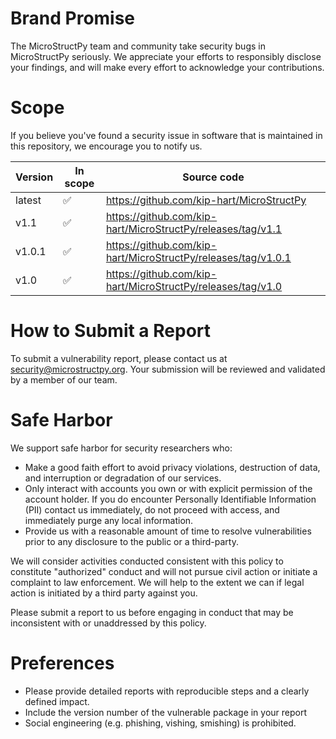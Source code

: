 # Brand Promise

The MicroStructPy team and community take security bugs in MicroStructPy seriously. We appreciate your efforts to responsibly disclose your findings, and will make every effort to acknowledge your contributions.

# Scope

If you believe you've found a security issue in software that is maintained in this repository, we encourage you to notify us.

| Version | In scope           | Source code                                                 |
| ------- | ------------------ | ----------------------------------------------------------- |
| latest  | :white_check_mark: | https://github.com/kip-hart/MicroStructPy                   |
| v1.1    | :white_check_mark: | https://github.com/kip-hart/MicroStructPy/releases/tag/v1.1 |
| v1.0.1  | :white_check_mark: | https://github.com/kip-hart/MicroStructPy/releases/tag/v1.0.1 |
| v1.0    | :white_check_mark: | https://github.com/kip-hart/MicroStructPy/releases/tag/v1.0 |

# How to Submit a Report

To submit a vulnerability report, please contact us at security@microstructpy.org. Your submission will be reviewed and validated by a member of our team.

# Safe Harbor

We support safe harbor for security researchers who:

* Make a good faith effort to avoid privacy violations, destruction of data, and interruption or degradation of our services.
* Only interact with accounts you own or with explicit permission of the account holder. If you do encounter Personally Identifiable Information (PII) contact us immediately, do not proceed with access, and immediately purge any local information.
* Provide us with a reasonable amount of time to resolve vulnerabilities prior to any disclosure to the public or a third-party.

We will consider activities conducted consistent with this policy to constitute "authorized" conduct and will not pursue civil action or initiate a complaint to law enforcement. We will help to the extent we can if legal action is initiated by a third party against you.

Please submit a report to us before engaging in conduct that may be inconsistent with or unaddressed by this policy.

# Preferences

* Please provide detailed reports with reproducible steps and a clearly defined impact.
* Include the version number of the vulnerable package in your report
* Social engineering (e.g. phishing, vishing, smishing) is prohibited.
